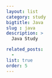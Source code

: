 ```yaml
---
layout: list
category: study
bigtitle: Java
slug : java
description: >
  Java Study

related_posts:
  -
list: true
order: 5
---
```

